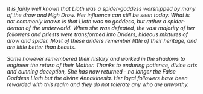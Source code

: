 *It is fairly well known that Lloth was a spider-goddess worshipped by
many of the drow and High Drow. Her influence can still be seen today.
What is not commonly known is that Lloth was no goddess, but rather a
spider-demon of the underworld. When she was defeated, the vast majority
of her followers and priests were transformed into Driders, hideous
mixtures of drow and spider. Most of these driders remember little of
their heritage, and are little better than beasts.*

*Some however remembered their history and worked in the shadows to
engineer the return of their Mother. Thanks to enduring patience, divine
arts and cunning deception, She has now returned - no longer the False
Goddess Lloth but the divine Annakinesia. Her loyal followers have been
rewarded with this realm and they do not tolerate any who are unworthy.*
